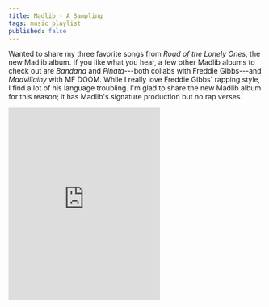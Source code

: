 ```yaml
---
title: Madlib - A Sampling
tags: music playlist
published: false
---
```

Wanted to share my three favorite songs from _Road of the Lonely Ones_, the new Madlib album. If you like what you hear, a few other Madlib albums to check out are _Bandana_ and _Pinata_---both collabs with Freddie Gibbs---and _Madvillainy_ with MF DOOM. While I really love Freddie Gibbs' rapping style, I find a lot of his language troubling. I'm glad to share the new Madlib album for this reason; it has Madlib's signature production but no rap verses.

<iframe src="https://open.spotify.com/embed/playlist/0EphPURo43hS36VGEcO4Xs" width="300" height="380" frameborder="0" allowtransparency="true" allow="encrypted-media"></iframe>